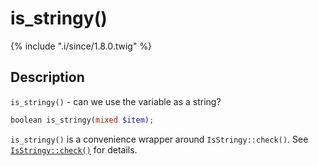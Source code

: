 # is_stringy()

{% include ".i/since/1.8.0.twig" %}

## Description

`is_stringy()` - can we use the variable as a string?

```php
boolean is_stringy(mixed $item);
```

`is_stringy()` is a convenience wrapper around `IsStringy::check()`. See [`IsStringy::check()`](IsStringy.check.html) for details.
